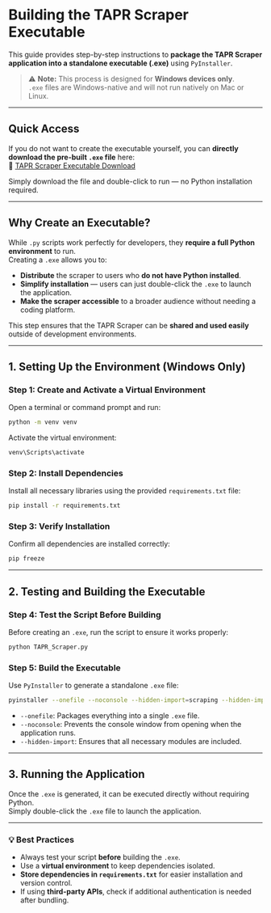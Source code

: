# **Building the TAPR Scraper Executable**  

This guide provides step-by-step instructions to **package the TAPR Scraper application into a standalone executable (.exe)** using `PyInstaller`.  

> ⚠️ **Note:** This process is designed for **Windows devices only**.  
> `.exe` files are Windows-native and will not run natively on Mac or Linux.

---

## **Quick Access**  
If you do not want to create the executable yourself, you can **directly download the pre-built `.exe` file** here:  
🔗 [TAPR Scraper Executable Download](https://rice.box.com/s/svclj7g4456unwqj006pilassonxrete)

Simply download the file and double-click to run — no Python installation required.

---

## **Why Create an Executable?**  
While `.py` scripts work perfectly for developers, they **require a full Python environment** to run.  
Creating a `.exe` allows you to:  
- **Distribute** the scraper to users who **do not have Python installed**.  
- **Simplify installation** — users can just double-click the `.exe` to launch the application.  
- **Make the scraper accessible** to a broader audience without needing a coding platform.

This step ensures that the TAPR Scraper can be **shared and used easily** outside of development environments.

---

## **1. Setting Up the Environment (Windows Only)**  

### **Step 1: Create and Activate a Virtual Environment**  
Open a terminal or command prompt and run:  
```bash
python -m venv venv
```
Activate the virtual environment:  
```bash
venv\Scripts\activate
```

### **Step 2: Install Dependencies**  
Install all necessary libraries using the provided `requirements.txt` file:  
```bash
pip install -r requirements.txt
```

### **Step 3: Verify Installation**  
Confirm all dependencies are installed correctly:  
```bash
pip freeze
```

---

## **2. Testing and Building the Executable**  

### **Step 4: Test the Script Before Building**  
Before creating an `.exe`, run the script to ensure it works properly:  
```bash
python TAPR_Scraper.py
```

### **Step 5: Build the Executable**  
Use `PyInstaller` to generate a standalone `.exe` file:  
```bash
pyinstaller --onefile --noconsole --hidden-import=scraping --hidden-import=wrangling TAPR_Scraper.py
```

- `--onefile`: Packages everything into a single `.exe` file.  
- `--noconsole`: Prevents the console window from opening when the application runs.  
- `--hidden-import`: Ensures that all necessary modules are included.

---

## **3. Running the Application**  
Once the `.exe` is generated, it can be executed directly without requiring Python.  
Simply double-click the `.exe` file to launch the application.

---

### **💡 Best Practices**  
- Always test your script **before** building the `.exe`.  
- Use a **virtual environment** to keep dependencies isolated.  
- **Store dependencies in `requirements.txt`** for easier installation and version control.  
- If using **third-party APIs**, check if additional authentication is needed after bundling.

